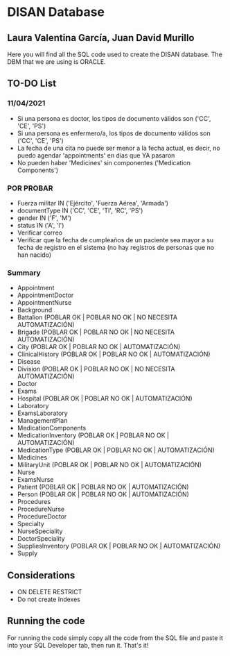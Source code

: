 # DISAN Database

## Laura Valentina García, Juan David Murillo

Here you will find all the SQL code used to create the DISAN database. The DBM that we are using is ORACLE.

## TO-DO List

### 11/04/2021

- Si una persona es doctor, los tipos de documento válidos son ('CC', 'CE', 'PS')
- Si una persona es enfermero/a, los tipos de documento válidos son ('CC', 'CE', 'PS')
- La fecha de una cita no puede ser menor a la fecha actual, es decir, no puedo agendar 'appointments' en días que YA pasaron
- No pueden haber 'Medicines' sin componentes ('Medication Components')

### POR PROBAR

- Fuerza militar IN ('Ejército', 'Fuerza Aérea', 'Armada')
- documentType IN ('CC', 'CE', 'TI', 'RC', 'PS')
- gender IN ('F', 'M')
- status IN ('A', 'I')
- Verificar correo
- Verificar que la fecha de cumpleaños de un paciente sea mayor a su fecha de registro en el sistema (no hay registros de personas que no han nacido)

### Summary

- Appointment <PENDIENTE POR PROBAR>
- AppointmentDoctor <PENDIENTE POR PROBAR>
- AppointmentNurse <PENDIENTE POR PROBAR>
- Background <PENDIENTE POR PROBAR>
- Battalion (POBLAR OK | POBLAR NO OK | NO NECESITA AUTOMATIZACIÓN)
- Brigade (POBLAR OK | POBLAR NO OK | NO NECESITA AUTOMATIZACIÓN)
- City (POBLAR OK | POBLAR NO OK | AUTOMATIZACIÓN)
- ClinicalHistory (POBLAR OK | POBLAR NO OK | AUTOMATIZACIÓN)
- Disease <PENDIENTE POR PROBAR>
- Division (POBLAR OK | POBLAR NO OK | NO NECESITA AUTOMATIZACIÓN)
- Doctor <PENDIENTE POR PROBAR>
- Exams <PENDIENTE POR PROBAR>
- Hospital (POBLAR OK | POBLAR NO OK | AUTOMATIZACIÓN)
- Laboratory <PENDIENTE POR PROBAR>
- ExamsLaboratory <PENDIENTE POR PROBAR>
- ManagementPlan <PENDIENTE POR PROBAR>
- MedicationComponents <PENDIENTE POR PROBAR>
- MedicationInventory (POBLAR OK | POBLAR NO OK | AUTOMATIZACIÓN)
- MedicationType (POBLAR OK | POBLAR NO OK | AUTOMATIZACIÓN)
- Medicines <PENDIENTE POR PROBAR>
- MilitaryUnit (POBLAR OK | POBLAR NO OK | AUTOMATIZACIÓN)
- Nurse <PENDIENTE POR PROBAR>
- ExamsNurse <PENDIENTE POR PROBAR>
- Patient (POBLAR OK | POBLAR NO OK | AUTOMATIZACIÓN)
- Person (POBLAR OK | POBLAR NO OK | AUTOMATIZACIÓN)
- Procedures <PENDIENTE POR PROBAR>
- ProcedureNurse <PENDIENTE POR PROBAR>
- ProcedureDoctor <PENDIENTE POR PROBAR>
- Specialty <PENDIENTE POR PROBAR>
- NurseSpeciality <PENDIENTE POR PROBAR>
- DoctorSpeciality <PENDIENTE POR PROBAR>
- SuppliesInventory (POBLAR OK | POBLAR NO OK | AUTOMATIZACIÓN)
- Supply <PENDIENTE POR PROBAR>

## Considerations

- ON DELETE RESTRICT
- Do not create Indexes

## Running the code

For running the code simply copy all the code from the SQL file and paste it into your SQL Developer tab, then run it. That's it!
